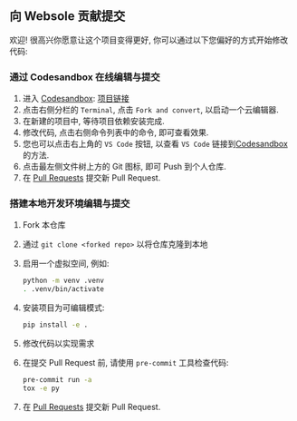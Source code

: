 ## 向 Websole 贡献提交

欢迎! 很高兴你愿意让这个项目变得更好, 你可以通过以下您偏好的方式开始修改代码:

### 通过 Codesandbox 在线编辑与提交

1. 进入 [Codesandbox](https://codesandbox.io/): [项目链接](https://codesandbox.io/s/github/jackzzs/websole/tree/main)
2. 点击右侧分栏的 `Terminal`, 点击 `Fork and convert`, 以启动一个云编辑器.
3. 在新建的项目中, 等待项目依赖安装完成.
4. 修改代码, 点击右侧命令列表中的命令, 即可查看效果.
5. 您也可以点击右上角的 `VS Code` 按钮, 以查看 `VS Code` 链接到[Codesandbox](https://codesandbox.io/) 的方法.
6. 点击最左侧文件树上方的 Git 图标, 即可 Push 到个人仓库.
7. 在 [Pull Requests](https://github.com/jackzzs/websole/pulls) 提交新 Pull Request.

### 搭建本地开发环境编辑与提交

1. Fork 本仓库
2. 通过 `git clone <forked repo>` 以将仓库克隆到本地
3. 启用一个虚拟空间, 例如:

   ```bash
   python -m venv .venv
   . .venv/bin/activate
   ```

4. 安装项目为可编辑模式:

   ```bash
   pip install -e .
   ```

5. 修改代码以实现需求
6. 在提交 Pull Request 前, 请使用 `pre-commit` 工具检查代码:

   ```bash
   pre-commit run -a
   tox -e py
   ```

7. 在 [Pull Requests](https://github.com/jackzzs/websole/pulls) 提交新 Pull Request.
